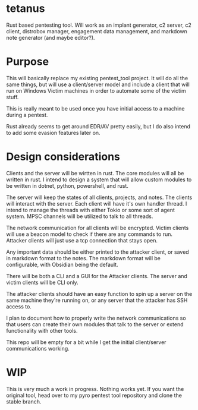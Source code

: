 # tetanus
Rust based pentesting tool. Will work as an implant generator, c2 server, c2 client, distrobox manager, engagement data management, and markdown note generator (and maybe editor?).

# Purpose
This will basically replace my existing pentest_tool project. It will do all the same things, but will use a client/server model and include a client that will run on Windows Victim machines in order to automate some of the victim stuff.

This is really meant to be used once you have initial access to a machine during a pentest.

Rust already seems to get around EDR/AV pretty easily, but I do also intend to add some evasion features later on.

# Design considerations
Clients and the server will be wirtten in rust. The core modules will all be written in rust. I intend to design a system that will allow custom modules to be written in dotnet, python, powershell, and rust.

The server will keep the states of all clients, projects, and notes. The clients will interact with the server. Each client will have it's own handler thread. I intend to manage the threads with either Tokio or some sort of agent system. MPSC channels will be utilized to talk to all threads. 

The network communication for all clients will be encrypted. Victim clients will use a beacon model to check if there are any commands to run. Attacker clients will just use a tcp connection that stays open.

Any important data should be either printed to the attacker client, or saved in markdown format to the notes. The markdown format will be configurable, with Obsidian being the default.

There will be both a CLI and a GUI for the Attacker clients. The server and victim clients will be CLI only.

The attacker clients should have an easy function to spin up a server on the same machine they're running on, or any server that the attacker has SSH access to.

I plan to document how to properly write the network communications so that users can create their own modules that talk to the server or extend functionality with other tools.

This repo will be empty for a bit while I get the initial client/server communications working.

# WIP
This is very much a work in progress. Nothing works yet. If you want the original tool, head over to my pyro pentest tool repository and clone the stable branch.
